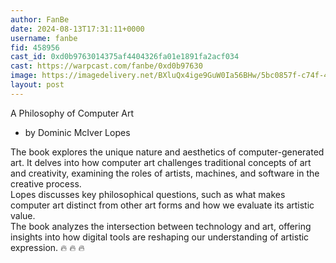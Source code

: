 ```yaml
---
author: FanBe
date: 2024-08-13T17:31:11+0000
username: fanbe
fid: 458956
cast_id: 0xd0b9763014375af4404326fa01e1891fa2acf034
cast: https://warpcast.com/fanbe/0xd0b97630
image: https://imagedelivery.net/BXluQx4ige9GuW0Ia56BHw/5bc0857f-c74f-47d3-2826-6cd551f7b600/original
layout: post
---
```

A Philosophy of Computer Art  
- by Dominic McIver Lopes  
  
The book explores the unique nature and aesthetics of computer-generated art. It delves into how computer art challenges traditional concepts of art and creativity, examining the roles of artists, machines, and software in the creative process.  
Lopes discusses key philosophical questions, such as what makes computer art distinct from other art forms and how we evaluate its artistic value.  
The book analyzes the intersection between technology and art, offering insights into how digital tools are reshaping our understanding of artistic expression. 🔥 🔥 🔥  

<img src='https://imagedelivery.net/BXluQx4ige9GuW0Ia56BHw/5bc0857f-c74f-47d3-2826-6cd551f7b600/original' alt='' referrerpolicy='no-referrer'/>